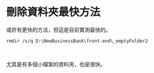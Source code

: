 # 刪除資料夾最快方法

或許有更快的方法，但這是目前實測最快的。
<!--more-->
  
```
rmdir /s/q D:\NewBusinessBank\front-end\_emptyFolder2
```
  
<br>

尤其是有多個小檔案的資料夾，也是很快。

